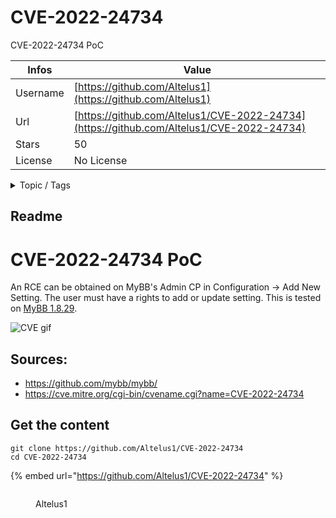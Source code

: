 # CVE-2022-24734

CVE-2022-24734 PoC

| Infos    | Value                                                              |
| -------- | -------------------------------------------------------------------|
| Username | [https://github.com/Altelus1](https://github.com/Altelus1) |
| Url      | [https://github.com/Altelus1/CVE-2022-24734](https://github.com/Altelus1/CVE-2022-24734)                                               |
| Stars    | 50                                                          |
| License  | No License                                                        |

<details>

<summary>Topic / Tags</summary>



</details>

## Readme

# CVE-2022-24734 PoC

An RCE can be obtained on MyBB's Admin CP in Configuration -> Add New Setting. The user must have a rights to add or update setting. This is tested on [MyBB 1.8.29](https://github.com/mybb/mybb/releases/tag/mybb_1829). 

![CVE gif](./CVE-2022-24734.gif)

## Sources:
- https://github.com/mybb/mybb/
- https://cve.mitre.org/cgi-bin/cvename.cgi?name=CVE-2022-24734



## Get the content

```
git clone https://github.com/Altelus1/CVE-2022-24734
cd CVE-2022-24734
```

{% embed url="https://github.com/Altelus1/CVE-2022-24734" %}

<figure><img src="https://avatars.githubusercontent.com/u/20337489?v=4" alt=""><figcaption><p>Altelus1</p></figcaption></figure>

